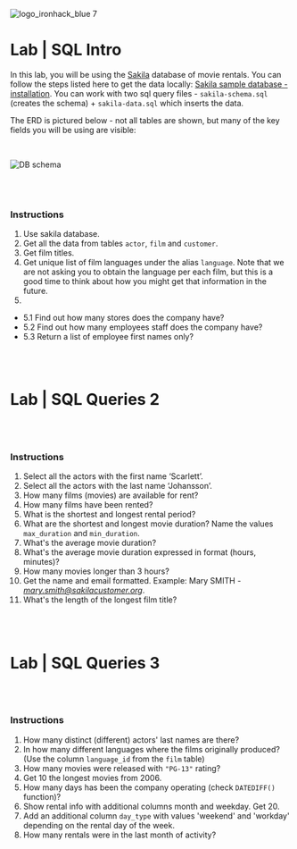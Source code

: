 ![logo_ironhack_blue 7](https://user-images.githubusercontent.com/23629340/40541063-a07a0a8a-601a-11e8-91b5-2f13e4e6b441.png)

# Lab | SQL Intro

In this lab, you will be using the [Sakila](https://dev.mysql.com/doc/sakila/en/) database of movie rentals. You can follow the steps listed here to get the data locally: [Sakila sample database - installation](https://dev.mysql.com/doc/sakila/en/sakila-installation.html). You can work with two sql query files - `sakila-schema.sql` (creates the schema) + `sakila-data.sql` which inserts the data.

The ERD is pictured below - not all tables are shown, but many of the key fields you will be using are visible:

<br>

![DB schema](https://education-team-2020.s3-eu-west-1.amazonaws.com/data-analytics/database-sakila-schema.png)

<br><br>

### Instructions

1. Use sakila database.
2. Get all the data from tables `actor`, `film` and `customer`.
3. Get film titles.
4. Get unique list of film languages under the alias `language`. Note that we are not asking you to obtain the language per each film, but this is a good time to think about how you might get that information in the future.
5.
  - 5.1 Find out how many stores does the company have?
  - 5.2 Find out how many employees staff does the company have? 
  - 5.3 Return a list of employee first names only?

<br><br>

# Lab | SQL Queries 2

<br><br>

### Instructions

1. Select all the actors with the first name ‘Scarlett’.
2. Select all the actors with the last name ‘Johansson’.
3. How many films (movies) are available for rent?
4. How many films have been rented?
5. What is the shortest and longest rental period?
6. What are the shortest and longest movie duration? Name the values `max_duration` and `min_duration`.
7. What's the average movie duration?
8. What's the average movie duration expressed in format (hours, minutes)?
9. How many movies longer than 3 hours?
10. Get the name and email formatted. Example: Mary SMITH - *mary.smith@sakilacustomer.org*.
11. What's the length of the longest film title?

<br><br>

# Lab | SQL Queries 3

<br><br>

### Instructions

1. How many distinct (different) actors' last names are there?
2. In how many different languages where the films originally produced? (Use the column `language_id` from the `film` table)
3. How many movies were released with `"PG-13"` rating?
4. Get 10 the longest movies from 2006.
5. How many days has been the company operating (check `DATEDIFF()` function)?
6. Show rental info with additional columns month and weekday. Get 20.
7. Add an additional column `day_type` with values 'weekend' and 'workday' depending on the rental day of the week.
8. How many rentals were in the last month of activity?

